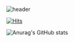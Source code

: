 ![header](https://capsule-render.vercel.app/api?type=waving&color=FD049D&height=300&section=header&text=CuteCat%20GGIOU&fontSize=80&desc=ฅ^•ﻌ•^ฅ%20ggiou%20Github%20Profile&descSize=20&descAlign=80&fontColor=FDFDFD&animation=fadeIn)

[![Hits](https://hits.seeyoufarm.com/api/count/incr/badge.svg?url=https%3A%2F%2Fgithub.com%2Fgjbae1212%2Fhit-counter&count_bg=%23FF57AA&title_bg=%23333232&icon=&icon_color=%23FFFFFF&title=HITS&edge_flat=false)](https://hits.seeyoufarm.com)

<!-- sns, 이메일, 설명, 기술스 -->
![Anurag's GitHub stats](https://github-readme-stats.vercel.app/api?username=ggiou&show_icons=true&theme=radical)

<!--
**ggiou/ggiou** is a ✨ _special_ ✨ repository because its `README.md` (this file) appears on your GitHub profile.
Here are some ideas to get you started:

- 🔭 I’m currently working on ...
- 🌱 I’m currently learning ...
- 👯 I’m looking to collaborate on ...
- 🤔 I’m looking for help with ...
- 💬 Ask me about ...
- 📫 How to reach me: ...
- 😄 Pronouns: ...
- ⚡ Fun fact: ...
-->
